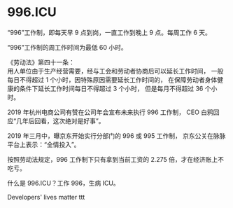 996.ICU
===

“996”工作制，即每天早 9 点到岗，一直工作到晚上 9 点。每周工作 6 天。

“996”工作制的周工作时间为最低 60 小时。

《劳动法》第四十一条：  
用人单位由于生产经营需要，经与工会和劳动者协商后可以延长工作时间，
一般每日不得超过 1 个小时，因特殊原因需要延长工作时间的，
在保障劳动者身体健康的条件下延长工作时间每日不得超过 3 个小时，
但是每月不得超过 36 个小时。

2019 年杭州电商公司有赞在公司年会宣布未来执行 996 工作制，
CEO 白鸦回应“几年后回看，这次绝对是好事”。

2019 年三月中，曝京东开始实行分部门的 996 或 995 工作制，
京东公关在脉脉平台上表示：“全情投入”。

按照劳动法规定，996 工作制下只有拿到当前工资的 2.275 倍，才在经济账上不吃亏。

什么是 996.ICU？工作 996，生病 ICU。

Developers' lives matter               ttt 

